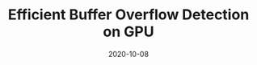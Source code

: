 ---
title: "Efficient Buffer Overflow Detection on GPU"
collection: publications
date: 2020-10-08
venue: 'IEEE Transactions on Parallel and Distributed Systems (<b>TPDS</b>)'
paperurl: 'http://dibang2008.github.io/files/tpds2020.pdf'
authors: '<u>Bang Di</u>, Jianhua Sun, Hao Chen, and Dong Li'
---